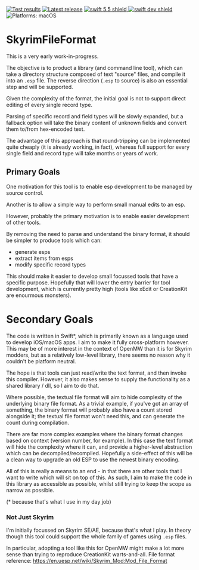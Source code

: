 [comment]: <> (Header Generated by ActionStatus 2.0.5 - 477)

[![Test results][tests shield]][actions] [![Latest release][release shield]][releases] [![swift 5.5 shield] ![swift dev shield]][swift] ![Platforms: macOS][platforms shield]

[release shield]: https://img.shields.io/github/v/release/elegantchaos/SkyrimFileFormat
[platforms shield]: https://img.shields.io/badge/platforms-macOS-lightgrey.svg?style=flat "macOS"
[tests shield]: https://github.com/elegantchaos/SkyrimFileFormat/workflows/Tests/badge.svg
[swift 5.5 shield]: https://img.shields.io/badge/swift-5.5-F05138.svg "Swift 5.5"
[swift dev shield]: https://img.shields.io/badge/swift-dev-F05138.svg "Swift dev"

[swift]: https://swift.org
[releases]: https://github.com/elegantchaos/SkyrimFileFormat/releases
[actions]: https://github.com/elegantchaos/SkyrimFileFormat/actions

[comment]: <> (End of ActionStatus Header)

# SkyrimFileFormat

This is a very early work-in-progress.

The objective is to product a library (and command line tool), which can take a directory structure composed of text "source" files, and compile it into an `.esp` file. The reverse direction (`.esp` to source) is also an essential step and will be supported.

Given the complexity of the format, the initial goal is not to support direct editing of every single record type.

Parsing of specific record and field types will be slowly expanded, but a fallback option will take the binary content of unknown fields and convert them to/from hex-encoded text.

The advantage of this approach is that round-tripping can be implemented quite cheaply (it is already working, in fact), whereas full support for every single field and record type will take months or years of work.

## Primary Goals

One motivation for this tool is to enable esp development to be managed by source control.

Another is to allow a simple way to perform small manual edits to an esp.

However, probably the primary motivation is to enable easier development of other tools.

By removing the need to parse and understand the binary format, it should be simpler to produce tools
which can:

- generate esps
- extract items from esps
- modify specific record types

This should make it easier to develop small focussed tools that have a specific purpose. Hopefully that will lower the entry barrier for tool development, which is currently pretty high (tools like xEdit or CreationKit are enourmous monsters).

# Secondary Goals

The code is written in Swift*, which is primarily known as a language used to develop iOS/macOS apps. I aim to make it fully cross-platform however. This may be of more interest in the context of OpenMW than it is for Skyrim modders, but as a relatively low-level library, there seems no reason why it couldn't be platform neutral.

The hope is that tools can just read/write the text format, and then invoke this compiler. However, it also makes sense to supply the functionality as a shared library / dll, so I aim to do that.

Where possible, the textual file format will aim to hide complexity of the underlying binary file format. As a trivial example, if you've got an array of something, the binary format will probably also have a count stored alongside it; the textual file format won't need this, and can generate the count during compilation. 

There are far more complex examples where the binary format changes based on context (version number, for example). In this case the text format will hide the complexity where it can, and provide a higher-level abstraction which can be decompiled/recompiled. Hopefully a side-effect of this will be a clean way to upgrade an old ESP to use the newest binary encoding.

All of this is really a means to an end - in that there are other tools that I want to write which will sit on top of this. As such, I aim to make the code in this library as accessible as possible, whilst still trying to keep the scope as narrow as possible.

(* because that's what I use in my day job)

### Not Just Skyrim

I'm initially focussed on Skyrim SE/AE, because that's what I play. In theory though this tool could support the whole family of games using `.esp` files.

In particular, adopting a tool like this for OpenMW might make a lot more sense than trying to reproduce CreationKit warts-and-all.
File format reference: https://en.uesp.net/wiki/Skyrim_Mod:Mod_File_Format

